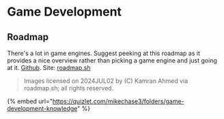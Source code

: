 # Game Development

## Roadmap

There's a lot in game engines. Suggest peeking at this roadmap as it provides a nice overview rather than picking a game engine and just going at it. [Github](https://github.com/kamranahmedse/developer-roadmap). Site: [roadmap.sh](https://roadmap.sh)

> Images licensed on 2024JUL02 by (C) Kamran Ahmed via roadmap.sh; all rights reserved.

{% embed url="https://quizlet.com/mikechase3/folders/game-development-knowledge" %}
